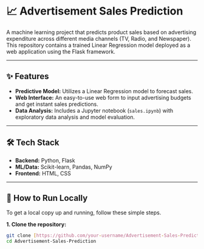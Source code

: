 # 📈 Advertisement Sales Prediction

A machine learning project that predicts product sales based on advertising expenditure across different media channels (TV, Radio, and Newspaper). This repository contains a trained Linear Regression model deployed as a web application using the Flask framework.

---

## ✨ Features

-   **Predictive Model:** Utilizes a Linear Regression model to forecast sales.
-   **Web Interface:** An easy-to-use web form to input advertising budgets and get instant sales predictions.
-   **Data Analysis:** Includes a Jupyter notebook (`sales.ipynb`) with exploratory data analysis and model evaluation.

---

## 🛠️ Tech Stack

-   **Backend:** Python, Flask
-   **ML/Data:** Scikit-learn, Pandas, NumPy
-   **Frontend:** HTML, CSS

---

## 🚀 How to Run Locally

To get a local copy up and running, follow these simple steps.

**1. Clone the repository:**
```bash
git clone [https://github.com/your-username/Advertisement-Sales-Prediction.git](https://github.com/your-username/Advertisement-Sales-Prediction.git)
cd Advertisement-Sales-Prediction
